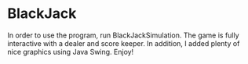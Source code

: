 # BlackJack

In order to use the program, run BlackJackSimulation. The game is fully interactive with a dealer and score keeper. In addition,
I added plenty of nice graphics using Java Swing. Enjoy!

